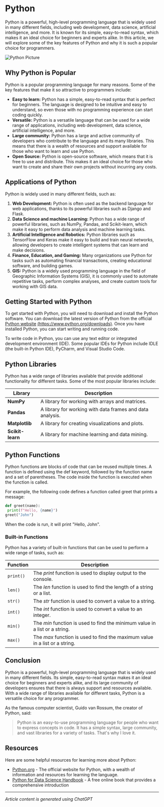 # Python
Python is a powerful, high-level programming language that is widely used in many different fields, including web development, data science, artificial intelligence, and more. It is known for its simple, easy-to-read syntax, which makes it an ideal choice for beginners and experts alike. In this article, we will explore some of the key features of Python and why it is such a popular choice for programmers.

![Python Picture](https://www.python.org/static/img/python-logo.png)
## Why Python is Popular
Python is a popular programming language for many reasons. Some of the key features that make it so attractive to programmers include:

- **Easy to learn:** Python has a simple, easy-to-read syntax that is perfect for beginners. The language is designed to be intuitive and easy to understand, so even those with no programming experience can start coding quickly.
- **Versatile:** Python is a versatile language that can be used for a wide range of applications, including web development, data science, artificial intelligence, and more.
- **Large community:** Python has a large and active community of developers who contribute to the language and its many libraries. This means that there is a wealth of resources and support available for those who want to learn and use Python.
- **Open Source:** Python is open-source software, which means that it is free to use and distribute. This makes it an ideal choice for those who want to create and share their own projects without incurring any costs.
## Applications of Python
Python is widely used in many different fields, such as:
1. **Web Development:** Python is often used as the backend language for web applications, thanks to its powerful libraries such as Django and Flask.
2. **Data Science and machine Learning:** Python has a wide range of powerful libraries, such as NumPy, Pandas, and Scikit-learn, which make it easy to perform data analysis and machine learning tasks.
3. **Artificial Intelligence and Robotics:** Python libraries such as TensorFlow and Keras make it easy to build and train neural networks, allowing developers to create intelligent systems that can learn and make decisions.
4. **Finance, Education, and Gaming:** Many organizations use Python for tasks such as automating financial transactions, creating educational software, and building games.
5. **GIS:** Python is a widely used programming language in the field of Geographic Information Systems (GIS), it is commonly used to automate repetitive tasks, perform complex analyses, and create custom tools for working with GIS data.
## Getting Started with Python
To get started with Python, you will need to download and install the Python software. You can download the latest version of Python from the official [Python website](https://www.python.org/downloads) [(https://www.python.org/downloads)](https://www.python.org/downloads). Once you have installed Python, you can start writing and running code.

To write code in Python, you can use any text editor or integrated development environment (IDE). Some popular IDEs for Python include IDLE (the built-in Python IDE), PyCharm, and Visual Studio Code.
## Python Libraries
Python has a wide range of libraries available that provide additional functionality for different tasks. Some of the most popular libraries include:

|**Library**     | **Description**                                         |
|----------------|---------------------------------------------------------|
|**NumPy**       |A library for working with arrays and matrices.          |
|**Pandas**      |A library for working with data frames and data analysis.|
|**Matplotlib**  |A library for creating visualizations and plots.         |
|**Scikit-learn**|A library for machine learning and data mining.          |
## Python Functions
Python functions are blocks of code that can be reused multiple times. A function is defined using the def keyword, followed by the function name and a set of parentheses. The code inside the function is executed when the function is called.

For example, the following code defines a function called greet that prints a message:

```python
def greet(name):
 print(f"Hello, {name}")
greet("John")
```

When the code is run, it will print "Hello, John".
### Built-in Functions
Python has a variety of built-in functions that can be used to perform a wide range of tasks, such as:

|**Function**|**Description**                                                 |
|------------|----------------------------------------------------------------|
|`print()`   | The *print* function is used to display output to the console. |
|`len()`     | The *len* function is used to find the length of a string or a list.                                                                         |
|`str()`     | The *str* function is used to convert a value to a string.     |
|`int()`     | The *int* function is used to convert a value to an integer.   |
|`min()`     | The *min* function is used to find the minimum value in a list or a string.                                                                  |
|`max()`     | The *max* function is used to find the maximum value in a list or a string.                                                                  |
## Conclusion
Python is a powerful, high-level programming language that is widely used in many different fields. Its simple, easy-to-read syntax makes it an ideal choice for beginners and experts alike, and its large community of developers ensures that there is always support and resources available. With a wide range of libraries available for different tasks, Python is a versatile choice for any programmer.

As the famous computer scientist, Guido van Rossum, the creator of Python, said:

> Python is an easy-to-use programming language for people who want to express concepts in code. It has a simple syntax, large community, and vast libraries for a variety of tasks. That's why I love it.
## Resources
Here are some helpful resources for learning more about Python:
- [Python.org](https://www.python.org/) - The official website for Python, with a wealth of information and resources for learning the language.
- [Python for Data Science Handbook](https://jakevdp.github.io/PythonDataScienceHandbook/) - A free online book that provides a comprehensive introduction
---
*Article content is generated using ChatGPT*